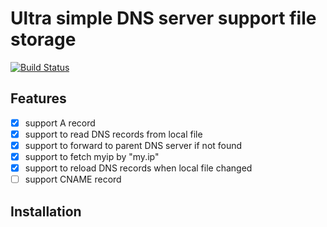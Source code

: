 # Ultra simple DNS server support file storage

[![Build Status](https://travis-ci.org/feiyuw/udns.svg?branch=master)](https://travis-ci.org/feiyuw/udns)

## Features

- [x] support A record
- [x] support to read DNS records from local file
- [x] support to forward to parent DNS server if not found
- [x] support to fetch myip by "my.ip"
- [x] support to reload DNS records when local file changed
- [ ] support CNAME record

## Installation

